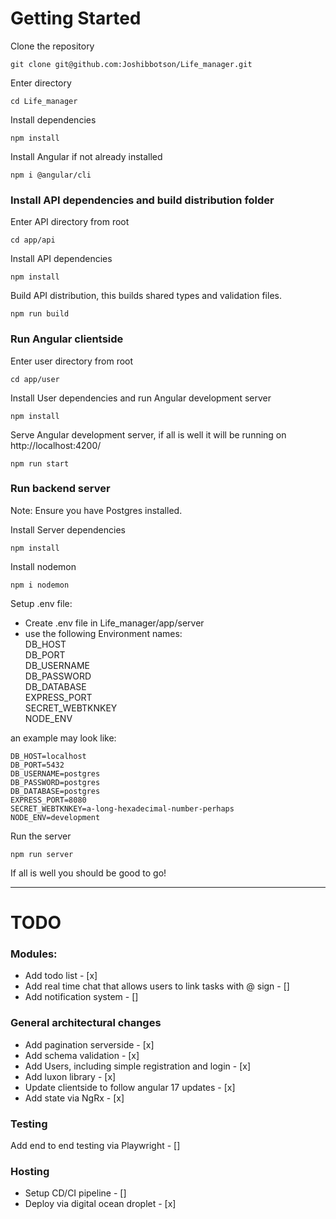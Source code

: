# Getting Started

Clone the repository

```shell
git clone git@github.com:Joshibbotson/Life_manager.git
```

Enter directory

```shell
cd Life_manager
```

Install dependencies

```shell
npm install
```

Install Angular if not already installed

```shell
npm i @angular/cli
```

### Install API dependencies and build distribution folder

Enter API directory from root

```shell
cd app/api
```

Install API dependencies

```shell
npm install
```

Build API distribution, this builds shared types and validation files.

```shell
npm run build
```

### Run Angular clientside

Enter user directory from root

```shell
cd app/user
```

Install User dependencies and run Angular development server

```shell
npm install
```

Serve Angular development server, if all is well it will be running on http://localhost:4200/

```shell
npm run start
```

### Run backend server

Note: Ensure you have Postgres installed.

Install Server dependencies

```shell
npm install
```

Install nodemon

```shell
npm i nodemon
```

Setup .env file:

- Create .env file in Life_manager/app/server
- use the following Environment names:\
  DB_HOST\
  DB_PORT\
  DB_USERNAME\
  DB_PASSWORD\
  DB_DATABASE\
  EXPRESS_PORT\
  SECRET_WEBTKNKEY\
  NODE_ENV

an example may look like:

```shell
DB_HOST=localhost
DB_PORT=5432
DB_USERNAME=postgres
DB_PASSWORD=postgres
DB_DATABASE=postgres
EXPRESS_PORT=8080
SECRET_WEBTKNKEY=a-long-hexadecimal-number-perhaps
NODE_ENV=development
```

Run the server

```shell
npm run server
```

If all is well you should be good to go!

---

# TODO

### Modules:

- Add todo list - [x]
- Add real time chat that allows users to link tasks with @ sign - []
- Add notification system - []

### General architectural changes

- Add pagination serverside - [x]
- Add schema validation - [x]
- Add Users, including simple registration and login - [x]
- Add luxon library - [x]
- Update clientside to follow angular 17 updates - [x]
- Add state via NgRx - [x]

### Testing

Add end to end testing via Playwright - []

### Hosting

- Setup CD/CI pipeline - []
- Deploy via digital ocean droplet - [x]

